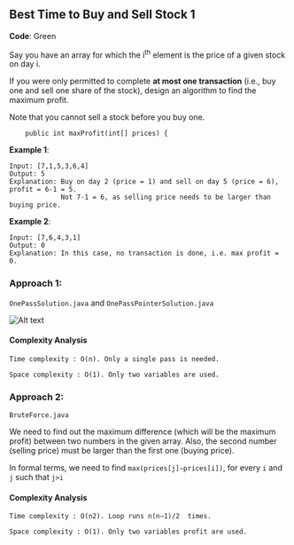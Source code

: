 ## Best Time to Buy and Sell Stock 1

**Code**: Green

Say you have an array for which the i<sup>th</sup> element is the price of a given stock on day i.

If you were only permitted to complete **at most one transaction** (i.e., buy one and sell one share of the stock), design an algorithm to find the maximum profit.

Note that you cannot sell a stock before you buy one.

```{Java}
    public int maxProfit(int[] prices) {
```

__Example 1__:
```
Input: [7,1,5,3,6,4]
Output: 5
Explanation: Buy on day 2 (price = 1) and sell on day 5 (price = 6), profit = 6-1 = 5.
             Not 7-1 = 6, as selling price needs to be larger than buying price.
```

__Example 2__:
```
Input: [7,6,4,3,1]
Output: 0
Explanation: In this case, no transaction is done, i.e. max profit = 0.
```

### Approach 1: 

```OnePassSolution.java``` and ```OnePassPointerSolution.java```

![Alt text](pic/121_profit_graph.png?raw=true "Maximum Profit")

#### Complexity Analysis

    Time complexity : O(n). Only a single pass is needed.

    Space complexity : O(1). Only two variables are used.

### Approach 2: 

```BruteForce.java``` 

We need to find out the maximum difference (which will be the maximum profit) between two numbers in the given array. Also, the second number (selling price) must be larger than the first one (buying price).

In formal terms, we need to find ```max⁡(prices[j]−prices[i])```, for every ```i``` and ```j``` such that ```j>i```

#### Complexity Analysis

    Time complexity : O(n2). Loop runs n(n−1)/2 ​ times.

    Space complexity : O(1). Only two variables profit are used. 
